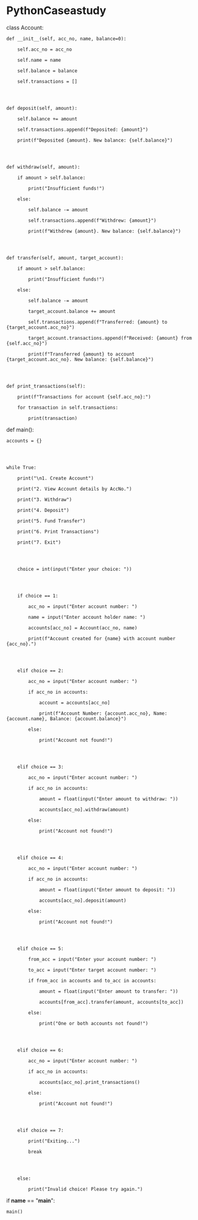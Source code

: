 # PythonCaseastudy


class Account:

    def __init__(self, acc_no, name, balance=0):

        self.acc_no = acc_no

        self.name = name

        self.balance = balance

        self.transactions = []




    def deposit(self, amount):

        self.balance += amount

        self.transactions.append(f"Deposited: {amount}")

        print(f"Deposited {amount}. New balance: {self.balance}")




    def withdraw(self, amount):

        if amount > self.balance:

            print("Insufficient funds!")

        else:

            self.balance -= amount

            self.transactions.append(f"Withdrew: {amount}")

            print(f"Withdrew {amount}. New balance: {self.balance}")




    def transfer(self, amount, target_account):

        if amount > self.balance:

            print("Insufficient funds!")

        else:

            self.balance -= amount

            target_account.balance += amount

            self.transactions.append(f"Transferred: {amount} to {target_account.acc_no}")

            target_account.transactions.append(f"Received: {amount} from {self.acc_no}")

            print(f"Transferred {amount} to account {target_account.acc_no}. New balance: {self.balance}")




    def print_transactions(self):

        print(f"Transactions for account {self.acc_no}:")

        for transaction in self.transactions:

            print(transaction)




def main():

    accounts = {}




    while True:

        print("\n1. Create Account")

        print("2. View Account details by AccNo.")

        print("3. Withdraw")

        print("4. Deposit")

        print("5. Fund Transfer")

        print("6. Print Transactions")

        print("7. Exit")




        choice = int(input("Enter your choice: "))




        if choice == 1:

            acc_no = input("Enter account number: ")

            name = input("Enter account holder name: ")

            accounts[acc_no] = Account(acc_no, name)

            print(f"Account created for {name} with account number {acc_no}.")




        elif choice == 2:

            acc_no = input("Enter account number: ")

            if acc_no in accounts:

                account = accounts[acc_no]

                print(f"Account Number: {account.acc_no}, Name: {account.name}, Balance: {account.balance}")

            else:

                print("Account not found!")




        elif choice == 3:

            acc_no = input("Enter account number: ")

            if acc_no in accounts:

                amount = float(input("Enter amount to withdraw: "))

                accounts[acc_no].withdraw(amount)

            else:

                print("Account not found!")




        elif choice == 4:

            acc_no = input("Enter account number: ")

            if acc_no in accounts:

                amount = float(input("Enter amount to deposit: "))

                accounts[acc_no].deposit(amount)

            else:

                print("Account not found!")




        elif choice == 5:

            from_acc = input("Enter your account number: ")

            to_acc = input("Enter target account number: ")

            if from_acc in accounts and to_acc in accounts:

                amount = float(input("Enter amount to transfer: "))

                accounts[from_acc].transfer(amount, accounts[to_acc])

            else:

                print("One or both accounts not found!")




        elif choice == 6:

            acc_no = input("Enter account number: ")

            if acc_no in accounts:

                accounts[acc_no].print_transactions()

            else:

                print("Account not found!")




        elif choice == 7:

            print("Exiting...")

            break




        else:

            print("Invalid choice! Please try again.")




if __name__ == "__main__":

    main()
